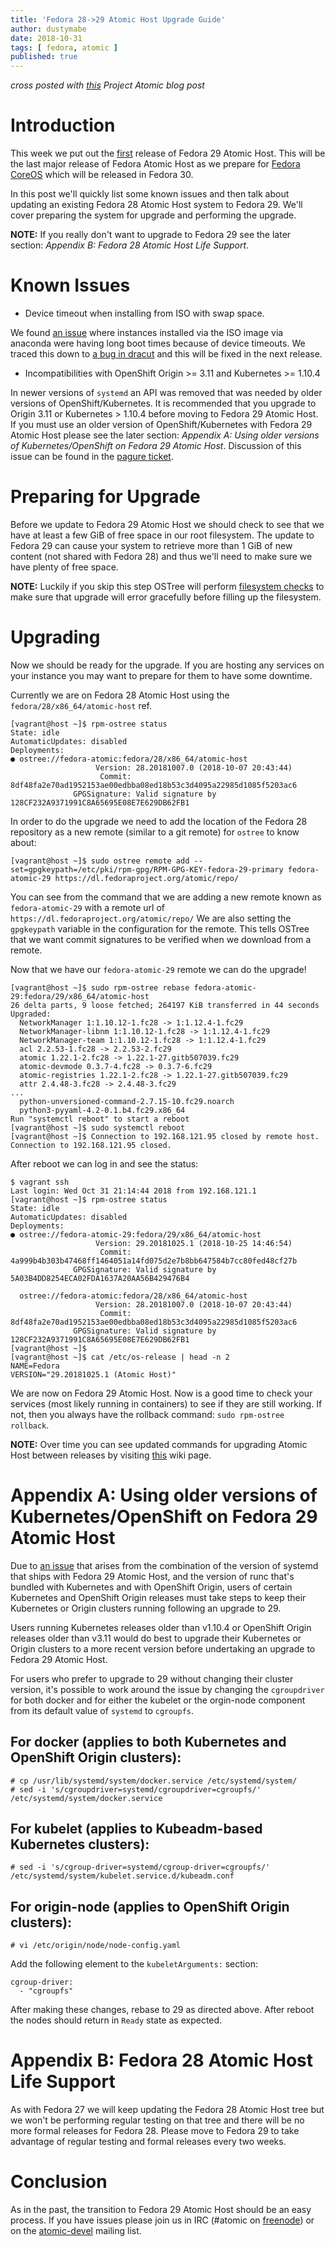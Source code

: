 ```yaml
---
title: 'Fedora 28->29 Atomic Host Upgrade Guide'
author: dustymabe
date: 2018-10-31
tags: [ fedora, atomic ]
published: true
---
```


*cross posted with [this](http://www.projectatomic.io/blog/2018/10/fedora-atomic-28-to-29-upgrade/)
Project Atomic blog post*

# Introduction

This week we put out the [first](https://lists.projectatomic.io/projectatomic-archives/atomic-devel/2018-October/msg00006.html)
release of Fedora 29 Atomic Host. This will be the last major release
of Fedora Atomic Host as we prepare for [Fedora CoreOS](https://coreos.fedoraproject.org/)
which will be released in Fedora 30.

In this post we'll quickly list some known issues and then talk about updating 
an existing Fedora 28 Atomic Host system to Fedora 29. We'll cover preparing
the system for upgrade and performing the upgrade.

**NOTE:** If you really don't want to upgrade to Fedora 29 see the
          later section: *Appendix B: Fedora 28 Atomic Host Life Support*.

# Known Issues

- Device timeout when installing from ISO with swap space. 

We found [an issue](https://pagure.io/atomic-wg/issue/513)
where instances installed via the ISO image via anaconda were
having long boot times because of device timeouts. We traced
this down to [a bug in dracut](https://bugzilla.redhat.com/show_bug.cgi?id=1641268)
and this will be fixed in the next release.

- Incompatibilities with OpenShift Origin >= 3.11 and Kubernetes >= 1.10.4

In newer versions of `systemd` an API was removed that was needed by
older versions of OpenShift/Kubernetes. It is recommended that you
upgrade to Origin 3.11 or Kubernetes > 1.10.4 before moving to Fedora
29 Atomic Host. If you must use an older version of OpenShift/Kubernetes
with Fedora 29 Atomic Host please see the later section: 
*Appendix A: Using older versions of Kubernetes/OpenShift on Fedora 29 Atomic Host*.
Discussion of this issue can be found in the [pagure ticket](https://pagure.io/atomic-wg/issue/512).

# Preparing for Upgrade

Before we update to Fedora 29 Atomic Host we should check to
see that we have at least a few GiB of free space in our root
filesystem. The update to Fedora 29 can cause your system to
retrieve more than 1 GiB of new content (not shared with Fedora
28) and thus we'll need to make sure we have plenty of free space.

**NOTE:** Luckily if you skip this step OSTree will perform
          [filesystem checks](https://github.com/ostreedev/ostree/pull/987)
          to make sure that upgrade will error gracefully before filling
          up the filesystem.


# Upgrading

Now we should be ready for the upgrade. If you are hosting any services
on your instance you may want to prepare for them to have some downtime.

Currently we are on Fedora 28 Atomic Host using the
`fedora/28/x86_64/atomic-host` ref.

```nohighlight
[vagrant@host ~]$ rpm-ostree status
State: idle
AutomaticUpdates: disabled
Deployments:
● ostree://fedora-atomic:fedora/28/x86_64/atomic-host
                   Version: 28.20181007.0 (2018-10-07 20:43:44)
                    Commit: 8df48fa2e70ad1952153ae00edbba08ed18b53c3d4095a22985d1085f5203ac6
              GPGSignature: Valid signature by 128CF232A9371991C8A65695E08E7E629DB62FB1
```


In order to do the upgrade we need to add the location of
the Fedora 28 repository as a new remote (similar to a
git remote) for `ostree` to know about:

```nohighlight
[vagrant@host ~]$ sudo ostree remote add --set=gpgkeypath=/etc/pki/rpm-gpg/RPM-GPG-KEY-fedora-29-primary fedora-atomic-29 https://dl.fedoraproject.org/atomic/repo/
```

You can see from the command that we are adding a new remote known as
`fedora-atomic-29` with a remote url of `https://dl.fedoraproject.org/atomic/repo/`
We are also setting the `gpgkeypath` variable in the configuration for
the remote. This tells OSTree that we want commit signatures to be
verified when we download from a remote.

Now that we have our `fedora-atomic-29` remote we can do the upgrade!

```nohighlight
[vagrant@host ~]$ sudo rpm-ostree rebase fedora-atomic-29:fedora/29/x86_64/atomic-host
26 delta parts, 9 loose fetched; 264197 KiB transferred in 44 seconds        
Upgraded:                                      
  NetworkManager 1:1.10.12-1.fc28 -> 1:1.12.4-1.fc29        
  NetworkManager-libnm 1:1.10.12-1.fc28 -> 1:1.12.4-1.fc29
  NetworkManager-team 1:1.10.12-1.fc28 -> 1:1.12.4-1.fc29
  acl 2.2.53-1.fc28 -> 2.2.53-2.fc29                
  atomic 1.22.1-2.fc28 -> 1.22.1-27.gitb507039.fc29       
  atomic-devmode 0.3.7-4.fc28 -> 0.3.7-6.fc29        
  atomic-registries 1.22.1-2.fc28 -> 1.22.1-27.gitb507039.fc29
  attr 2.4.48-3.fc28 -> 2.4.48-3.fc29              
...
  python-unversioned-command-2.7.15-10.fc29.noarch
  python3-pyyaml-4.2-0.1.b4.fc29.x86_64
Run "systemctl reboot" to start a reboot
[vagrant@host ~]$ sudo systemctl reboot
[vagrant@host ~]$ Connection to 192.168.121.95 closed by remote host.
Connection to 192.168.121.95 closed.
```

After reboot we can log in and see the status:

```nohighlight
$ vagrant ssh 
Last login: Wed Oct 31 21:14:44 2018 from 192.168.121.1
[vagrant@host ~]$ rpm-ostree status
State: idle
AutomaticUpdates: disabled
Deployments:
● ostree://fedora-atomic-29:fedora/29/x86_64/atomic-host
                   Version: 29.20181025.1 (2018-10-25 14:46:54)
                    Commit: 4a999b4b303b47468ff1464051a14fd075d2e7b8bb647584b7cc80fed48cf27b
              GPGSignature: Valid signature by 5A03B4DD8254ECA02FDA1637A20AA56B429476B4

  ostree://fedora-atomic:fedora/28/x86_64/atomic-host
                   Version: 28.20181007.0 (2018-10-07 20:43:44)
                    Commit: 8df48fa2e70ad1952153ae00edbba08ed18b53c3d4095a22985d1085f5203ac6
              GPGSignature: Valid signature by 128CF232A9371991C8A65695E08E7E629DB62FB1
[vagrant@host ~]$
[vagrant@host ~]$ cat /etc/os-release | head -n 2
NAME=Fedora
VERSION="29.20181025.1 (Atomic Host)"
```

We are now on Fedora 29 Atomic Host. Now is a good time to check your
services (most likely running in containers) to see if they are still
working. If not, then you always have the rollback command: `sudo
rpm-ostree rollback`.

**NOTE:** Over time you can see updated commands for upgrading Atomic
          Host between releases by visiting [this](https://fedoraproject.org/wiki/Atomic_Host_upgrade)
          wiki page.

# Appendix A: Using older versions of Kubernetes/OpenShift on Fedora 29 Atomic Host

Due to [an issue](https://pagure.io/atomic-wg/issue/512) that arises from the
combination of the version of systemd that ships with Fedora 29 Atomic Host,
and the version of runc that's bundled with Kubernetes and with OpenShift
Origin, users of certain Kubernetes and OpenShift Origin releases must take
steps to keep their Kubernetes or Origin clusters running following an upgrade to 29.

Users running Kubernetes releases older than v1.10.4 or OpenShift Origin
releases older than v3.11 would do best to upgrade their Kubernetes or
Origin clusters to a more recent version before undertaking an upgrade
to Fedora 29 Atomic Host.

For users who prefer to upgrade to 29 without changing their cluster
version, it's possible to work around the issue by changing the
`cgroupdriver` for both docker and for either the kubelet or the
orgin-node component from its default value of `systemd` to `cgroupfs`.

## For docker (applies to both Kubernetes and OpenShift Origin clusters):

```nohighlight
# cp /usr/lib/systemd/system/docker.service /etc/systemd/system/
# sed -i 's/cgroupdriver=systemd/cgroupdriver=cgroupfs/' /etc/systemd/system/docker.service
```

## For kubelet (applies to Kubeadm-based Kubernetes clusters):

```nohighlight
# sed -i 's/cgroup-driver=systemd/cgroup-driver=cgroupfs/' /etc/systemd/system/kubelet.service.d/kubeadm.conf
```

## For origin-node (applies to OpenShift Origin clusters):

```nohighlight
# vi /etc/origin/node/node-config.yaml
```

Add the following element to the `kubeletArguments:` section:

```nohighlight
cgroup-driver:
  - "cgroupfs"
```

After making these changes, rebase to 29 as directed above. After reboot
the nodes should return in `Ready` state as expected.

# Appendix B: Fedora 28 Atomic Host Life Support

As with Fedora 27 we will keep updating the Fedora 28 Atomic Host tree
but we won't be performing regular testing on that tree and there will
be no more formal releases for Fedora 28. Please move to Fedora 29 to
take advantage of regular testing and formal releases every two weeks.

# Conclusion

As in the past, the transition to Fedora 29 Atomic Host should be an
easy process. If you have issues please join us in IRC (#atomic on
[freenode](https://freenode.net/)) or on the
[atomic-devel](https://lists.projectatomic.io/mailman/listinfo/atomic-devel)
mailing list.

